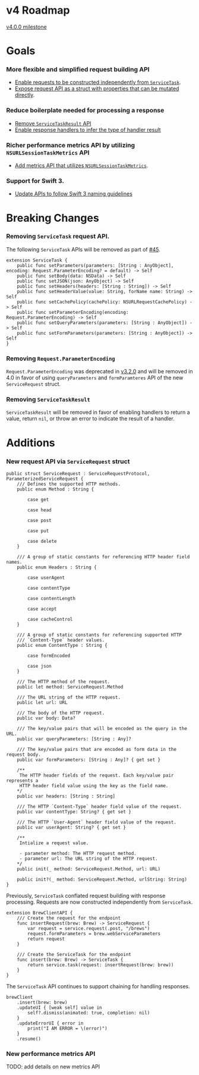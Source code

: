 # v4 Roadmap

[v4.0.0 milestone](https://github.com/Electrode-iOS/ELWebService/milestone/3)

# Goals

### More flexible and simplified request building API

- [Enable requests to be constructed independently from `ServiceTask`](https://github.com/Electrode-iOS/ELWebService/issues/45).
- [Expose request API as a struct with properties that can be mutated directly]().

### Reduce boilerplate needed for processing a response

- [Remove `ServiceTaskResult` API](https://github.com/Electrode-iOS/ELWebService/issues/33)
- [Enable response handlers to infer the type of handler result](https://github.com/Electrode-iOS/ELWebService/issues/36)

### Richer performance metrics API by utilizing `NSURLSessionTaskMetrics` API

- [Add metrics API that utilizes `NSURLSessionTaskMetrics`](https://github.com/Electrode-iOS/ELWebService/issues/51).

### Support for Swift 3.

- [Update APIs to follow Swift 3 naming guidelines](https://github.com/Electrode-iOS/ELWebService/issues/50)

# Breaking Changes

### Removing `ServiceTask` request API.

The following `ServiceTask` APIs will be removed as part of [#45](https://github.com/Electrode-iOS/ELWebService/issues/45).

```
extension ServiceTask {
    public func setParameters(parameters: [String : AnyObject], encoding: Request.ParameterEncoding? = default) -> Self
    public func setBody(data: NSData) -> Self
    public func setJSON(json: AnyObject) -> Self
    public func setHeaders(headers: [String : String]) -> Self
    public func setHeaderValue(value: String, forName name: String) -> Self
    public func setCachePolicy(cachePolicy: NSURLRequestCachePolicy) -> Self
    public func setParameterEncoding(encoding: Request.ParameterEncoding) -> Self
    public func setQueryParameters(parameters: [String : AnyObject]) -> Self
    public func setFormParameters(parameters: [String : AnyObject]) -> Self
}
```


### Removing `Request.ParameterEncoding`

`Request.ParameterEncoding` was deprecated in [v3.2.0](https://github.com/Electrode-iOS/ELWebService/releases/tag/v3.2.0) and will be removed in 4.0 in favor of using `queryParameters` and `formParamteres` API of the new `ServiceRequest` struct.

### Removing `ServiceTaskResult`

`ServiceTaskResult` will be removed in favor of enabling handlers to return a value, return `nil`, or throw an error to indicate the result of a handler.


# Additions

### New request API via `ServiceRequest` struct

```
public struct ServiceRequest : ServiceRequestProtocol, ParameterizedServiceRequest {
    /// Defines the supported HTTP methods.
    public enum Method : String {

        case get

        case head

        case post

        case put

        case delete
    }

    /// A group of static constants for referencing HTTP header field names.
    public enum Headers : String {

        case userAgent

        case contentType

        case contentLength

        case accept

        case cacheControl
    }

    /// A group of static constants for referencing supported HTTP
    /// `Content-Type` header values.
    public enum ContentType : String {

        case formEncoded

        case json
    }

    /// The HTTP method of the request.
    public let method: ServiceRequest.Method

    /// The URL string of the HTTP request.
    public let url: URL

    /// The body of the HTTP request.
    public var body: Data?

    /// The key/value pairs that will be encoded as the query in the URL.
    public var queryParameters: [String : Any]?

    /// The key/value pairs that are encoded as form data in the request body.
    public var formParameters: [String : Any]? { get set }

    /**
     The HTTP header fields of the request. Each key/value pair represents a 
     HTTP header field value using the key as the field name.
    */
    public var headers: [String : String]

    /// The HTTP `Content-Type` header field value of the request.
    public var contentType: String? { get set }

    /// The HTTP `User-Agent` header field value of the request.
    public var userAgent: String? { get set }

    /**
     Intialize a request value.
     
     - parameter method: The HTTP request method.
     - parameter url: The URL string of the HTTP request.
    */
    public init(_ method: ServiceRequest.Method, url: URL)

    public init?(_ method: ServiceRequest.Method, urlString: String)
}
```

Previously, `ServiceTask` conflated request building with response processing. Requests are now constructed independently from `ServiceTask`.

```
extension BrewClientAPI {
    /// Create the request for the endpoint
    func insertRequest(brew: Brew) -> ServiceRequest {
        var request = service.request(.post, "/brews")
        request.formParameters = brew.webServiceParameters
        return request
    }
    
    /// Create the ServiceTask for the endpoint
    func insert(brew: Brew) -> ServiceTask {
        return service.task(request: insertRequest(brew: brew))
    }
}
```

The `ServiceTask` API continues to support chaining for handling responses.

```
brewClient
    .insert(brew: brew)
    .updateUI { [weak self] value in
        self?.dismiss(animated: true, completion: nil)
    }
    .updateErrorUI { error in
        print("I AM ERROR = \(error)")
    }
    .resume()
```

### New performance metrics API

TODO: add details on new metrics API




